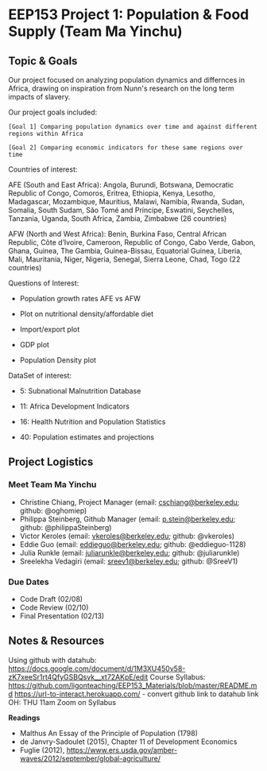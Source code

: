 # EEP153 Project 1: Population & Food Supply (Team Ma Yinchu)

## Topic & Goals

Our project focused on analyzing population dynamics and differnces in Africa, drawing on inspiration from Nunn's research on the long term impacts of slavery. 

Our project goals included:

    [Goal 1] Comparing population dynamics over time and against different regions within Africa 

    [Goal 2] Comparing economic indicators for these same regions over time

Countries of interest: 

AFE (South and East Africa): Angola, Burundi, Botswana, Democratic Republic of Congo, Comoros, Eritrea, Ethiopia, Kenya, Lesotho, Madagascar, Mozambique, Mauritius, Malawi, Namibia, Rwanda, Sudan, Somalia, South Sudam, São Tomé and Príncipe, Eswatini, Seychelles, Tanzania, Uganda, South Africa, Zambia, Zimbabwe (26 countries)

AFW (North and West Africa): Benin, Burkina Faso, Central African Republic, Côte d’Ivoire, Cameroon, Republic of Congo, Cabo Verde, Gabon, Ghana, Guinea, The Gambia, Guinea-Bissau, Equatorial Guinea, Liberia, Mali, Mauritania, Niger, Nigeria, Senegal, Sierra Leone, Chad, Togo (22 countries)

Questions of Interest:

- Population growth rates AFE vs AFW

- Plot on nutritional density/affordable diet

- Import/export plot

- GDP plot

- Population Density plot



DataSet of interest:

- 5: Subnational Malnutrition Database


- 11: Africa Development Indicators


- 16: Health Nutrition and Population Statistics


- 40: Population estimates and projections





## Project Logistics
### Meet Team Ma Yinchu

- Christine Chiang, Project Manager (email: cschiang@berkeley.edu; github: @oghomiep)
- Philippa Steinberg, Github Manager (email: p.stein@berkeley.edu; github: @philippaSteinberg)
- Victor Keroles (email: vkeroles@berkeley.edu; github: @vkeroles)
- Eddie Guo (email: eddieguo@berkeley.edu; github: @eddieguo-1128)
- Julia Runkle (email: juliarunkle@berkeley.edu; github: @juliarunkle)
- Sreelekha Vedagiri (email: sreev1@berkeley.edu; github: @SreeV1)

### Due Dates
- Code Draft (02/08)
- Code Review (02/10)
- Final Presentation (02/13)

## Notes & Resources
Using github with datahub: https://docs.google.com/document/d/1M3XU450v58-zK7xeeSr1rt4QfyGSBQsvk__xt72AKpE/edit
Course Syllabus: https://github.com/ligonteaching/EEP153_Materials/blob/master/README.md
https://url-to-interact.herokuapp.com/ - convert github link to datahub link
OH: THU 11am Zoom on Syllabus

**Readings**
- Malthus An Essay of the Principle of Population (1798)
- de Janvry-Sadoulet (2015), Chapter 11 of Development Economics
- Fuglie (2012), https://www.ers.usda.gov/amber-waves/2012/september/global-agriculture/
